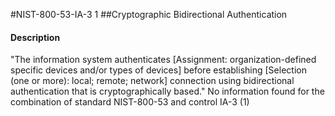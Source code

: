 #NIST-800-53-IA-3 1
##Cryptographic Bidirectional Authentication
#### Description
"The information system authenticates [Assignment: organization-defined specific devices and/or types of devices] before establishing [Selection (one or more): local; remote; network] connection using bidirectional authentication that is cryptographically based."
No information found for the combination of standard NIST-800-53 and control IA-3 (1)
